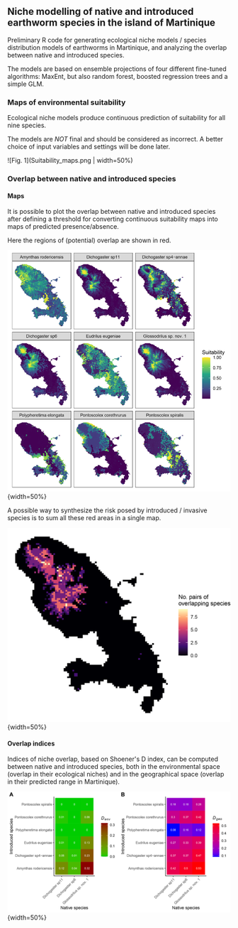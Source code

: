 ## Niche modelling of native and introduced earthworm species in the island of Martinique 

Preliminary R code for generating ecological niche models / species distribution models of earthworms in Martinique, and analyzing the overlap between native and introduced species.

The models are based on ensemble projections of four different fine-tuned algorithms: MaxEnt, but also random forest, boosted regression trees and a simple GLM.


### Maps of environmental suitability

Ecological niche models produce continuous prediction of suitability for all nine species.

The models are *NOT* final and should be considered as incorrect. A better choice of input variables and settings will be done later. 

![Fig. 1](Suitability_maps.png | width=50%)


### Overlap between native and introduced species
#### Maps

It is possible to plot the overlap between native and introduced species after defining a threshold for converting continuous suitability maps into maps of predicted presence/absence.

Here the regions of (potential) overlap are shown in red.

![Fig. 2](Suitability_maps.png){width=50%}

A possible way to synthesize the risk posed by introduced / invasive species is to sum all these red areas in a single map.

![Fig. 3](synthetic_maps.png){width=50%}

#### Overlap indices

Indices of niche overlap, based on Shoener's D index, can be computed between native and introduced species, both in the environmental space (overlap in their ecological niches) and in the geographical space (overlap in their predicted range in Martinique).

![Fig. 4](overlap_indices.png){width=50%}


